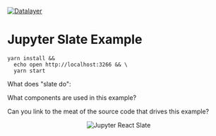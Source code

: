 [![Datalayer](https://assets.datalayer.design/datalayer-25.svg)](https://datalayer.io)

# Jupyter Slate Example

```base
yarn install &&
  echo open http://localhost:3266 && \
  yarn start
```

What does "slate do":

What components are used in this example?

Can you link to the meat of the source code that drives this example?

<div align="center" style="text-align: center">
  <img alt="Jupyter React Slate" src="https://datalayer-jupyter-examples.s3.amazonaws.com/jupyter-react-slate.gif" />
</div>
